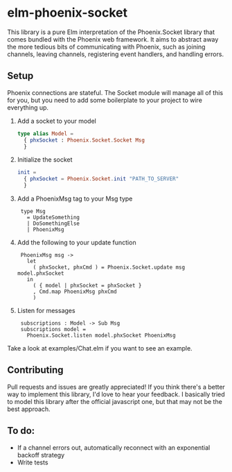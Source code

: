 # elm-phoenix-socket

This library is a pure Elm interpretation of the Phoenix.Socket library
that comes bundled with the Phoenix web framework. It aims to abstract away
the more tedious bits of communicating with Phoenix, such as joining channels,
leaving channels, registering event handlers, and handling errors.


## Setup

Phoenix connections are stateful. The Socket module will manage all of this for you,
but you need to add some boilerplate to your project to wire everything up.

1. Add a socket to your model

    ```elm
    type alias Model =
      { phxSocket : Phoenix.Socket.Socket Msg
      }
    ```

2. Initialize the socket

    ```elm
    init =
      { phxSocket = Phoenix.Socket.init "PATH_TO_SERVER"
      }
    ```

3. Add a PhoenixMsg tag to your Msg type

        type Msg
          = UpdateSomething
          | DoSomethingElse
          | PhoenixMsg

4. Add the following to your update function

        PhoenixMsg msg ->
          let
            ( phxSocket, phxCmd ) = Phoenix.Socket.update msg model.phxSocket
          in
            ( { model | phxSocket = phxSocket }
            , Cmd.map PhoenixMsg phxCmd
            )

5. Listen for messages

        subscriptions : Model -> Sub Msg
        subscriptions model =
          Phoenix.Socket.listen model.phxSocket PhoenixMsg

Take a look at examples/Chat.elm if you want to see an example.

## Contributing

Pull requests and issues are greatly appreciated! If you think there's a better way
to implement this library, I'd love to hear your feedback. I basically tried to model
this library after the official javascript one, but that may not be the best approach.


## To do:

- If a channel errors out, automatically reconnect with an exponential backoff strategy
- Write tests
